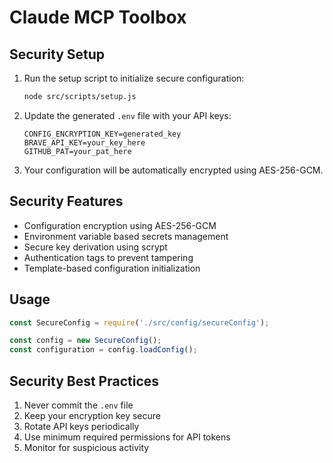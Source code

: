 # Claude MCP Toolbox

## Security Setup

1. Run the setup script to initialize secure configuration:
   ```bash
   node src/scripts/setup.js
   ```

2. Update the generated `.env` file with your API keys:
   ```env
   CONFIG_ENCRYPTION_KEY=generated_key
   BRAVE_API_KEY=your_key_here
   GITHUB_PAT=your_pat_here
   ```

3. Your configuration will be automatically encrypted using AES-256-GCM.

## Security Features

- Configuration encryption using AES-256-GCM
- Environment variable based secrets management
- Secure key derivation using scrypt
- Authentication tags to prevent tampering
- Template-based configuration initialization

## Usage

```javascript
const SecureConfig = require('./src/config/secureConfig');

const config = new SecureConfig();
const configuration = config.loadConfig();
```

## Security Best Practices

1. Never commit the `.env` file
2. Keep your encryption key secure
3. Rotate API keys periodically
4. Use minimum required permissions for API tokens
5. Monitor for suspicious activity
